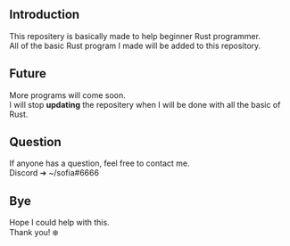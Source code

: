 ## Introduction
This repositery is basically made to help beginner Rust programmer. <br/>
All of the basic Rust program I made will be added to this repository.

## Future 
More programs will come soon. <br/>
I will stop **updating** the repositery when I will be done with all the basic of Rust.

## Question
If anyone has a question, feel free to contact me. <br/>
Discord ➔ ~/sofia#6666

## Bye
Hope I could help with this. <br/>
Thank you! :snowflake: